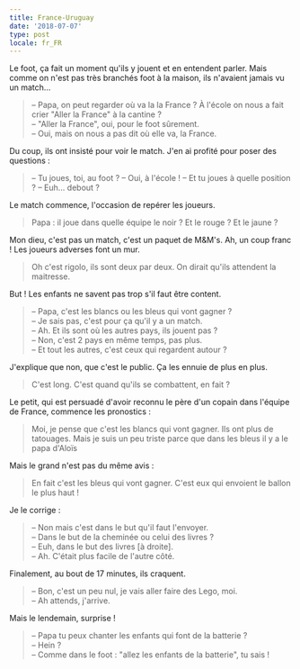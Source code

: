 ```yaml
---
title: France-Uruguay
date: '2018-07-07'
type: post
locale: fr_FR
---
```


Le foot, ça fait un moment qu'ils y jouent et en entendent parler. Mais comme on n'est pas très branchés foot à la maison, ils n'avaient jamais vu un match…

<!-- more -->

> – Papa, on peut regarder où va la la France ? À l'école on nous a fait crier "Aller la France" à la cantine ?  
> – "Aller la France", oui, pour le foot sûrement.  
> – Oui, mais on nous a pas dit où elle va, la France.

Du coup, ils ont insisté pour voir le match. J'en ai profité pour poser des questions :

> – Tu joues, toi, au foot ?
> – Oui, à l'école !
> – Et tu joues à quelle position ?
> – Euh… debout ?

Le match commence, l'occasion de repérer les joueurs.

> Papa : il joue dans quelle équipe le noir ? Et le rouge ? Et le jaune ?

Mon dieu, c'est pas un match, c'est un paquet de M&M's. Ah, un coup franc ! Les joueurs adverses font un mur.

> Oh c'est rigolo, ils sont deux par deux. On dirait qu'ils attendent la maitresse.

But ! Les enfants ne savent pas trop s'il faut être content.

> – Papa, c'est les blancs ou les bleus qui vont gagner ?  
> – Je sais pas, c'est pour ça qu'il y a un match.  
> – Ah. Et ils sont où les autres pays, ils jouent pas ?  
> – Non, c'est 2 pays en même temps, pas plus.  
> – Et tout les autres, c'est ceux qui regardent autour ?

J'explique que non, que c'est le public. Ça les ennuie de plus en plus.

> C'est long. C'est quand qu'ils se combattent, en fait ?

Le petit, qui est persuadé d'avoir reconnu le père d'un copain dans l'équipe de France, commence les pronostics :

> Moi, je pense que c'est les blancs qui vont gagner. Ils ont plus de tatouages. Mais je suis un peu triste parce que dans les bleus il y a le papa d'Aloïs

Mais le grand n'est pas du même avis :

> En fait c'est les bleus qui vont gagner. C'est eux qui envoient le ballon le plus haut !

Je le corrige :

> – Non mais c'est dans le but qu'il faut l'envoyer.  
> – Dans le but de la cheminée ou celui des livres ?  
> – Euh, dans le but des livres [à droite].  
> – Ah. C'était plus facile de l'autre côté.

Finalement, au bout de 17 minutes, ils craquent.

> – Bon, c'est un peu nul, je vais aller faire des Lego, moi.  
> – Ah attends, j'arrive.

Mais le lendemain, surprise !

> – Papa tu peux chanter les enfants qui font de la batterie ?  
> – Hein ?  
> – Comme dans le foot : "allez les enfants de la batterie", tu sais !